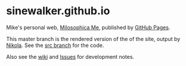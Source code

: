 # sinewalker.github.io
Mike's personal web, [Milosophica Me](http://milosophical.me), published by [GitHub Pages](https://pages.github.com/).

This master branch is the rendered version of the of the site, output by [Nikola](https://getnikola.com/). See the [src branch](https://github.com/sinewalker/sinewalker.github.io/tree/src) for the code.

Also see the [wiki](https://github.com/sinewalker/sinewalker.github.io/wiki) and [Issues](https://github.com/sinewalker/sinewalker.github.io/issues?q=) for development notes.

